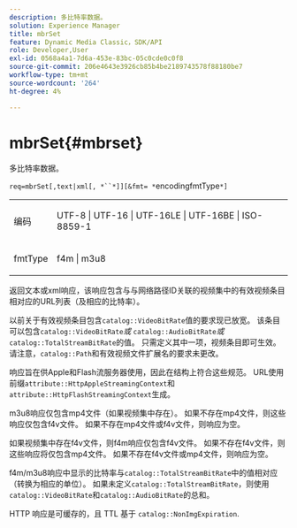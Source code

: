 ```yaml
---
description: 多比特率数据。
solution: Experience Manager
title: mbrSet
feature: Dynamic Media Classic，SDK/API
role: Developer,User
exl-id: 0568a4a1-7d6a-453e-83bc-05c0cde0c0f8
source-git-commit: 206e4643e3926cb85b4be2189743578f88180be7
workflow-type: tm+mt
source-wordcount: '264'
ht-degree: 4%

---
```


# mbrSet{#mbrset}

多比特率数据。

`req=mbrSet[,text|xml[, *``*]][&fmt= *`encodingfmtType`*]`

<table id="simpletable_D2B8704E09B34337870A257CD7CB5C56"> 
 <tr class="strow"> 
  <td class="stentry"> <p><span class="codeph"><span class="varname"> 编码</span></span> </p> </td> 
  <td class="stentry"> <p><span class="codeph"> UTF-8 | UTF-16 | UTF-16LE | UTF-16BE | ISO-8859-1</span> </p></td> 
 </tr> 
 <tr class="strow"> 
  <td class="stentry"> <p><span class="codeph"><span class="varname"> fmtType</span></span> </p></td> 
  <td class="stentry"> <p><span class="codeph"> f4m | m3u8</span> </p></td> 
 </tr> 
</table>

返回文本或xml响应，该响应包含与与网络路径ID关联的视频集中的有效视频条目相对应的URL列表（及相应的比特率）。

以前关于有效视频条目包含`catalog::VideoBitRate`值的要求现已放宽。 该条目可以包含&#x200B;`catalog::VideoBitRate`*或* `catalog::AudioBitRate`*或* `catalog::TotalStreamBitRate`的值。 只需定义其中一项，视频条目即可生效。 请注意，`catalog::Path`和有效视频文件扩展名的要求未更改。

响应旨在供Apple和Flash流服务器使用，因此在结构上符合这些规范。 URL使用前缀`attribute::HttpAppleStreamingContext`和`attribute::HttpFlashStreamingContext`生成。

m3u8响应仅包含mp4文件（如果视频集中存在）。 如果不存在mp4文件，则这些响应仅包含f4v文件。 如果不存在mp4文件或f4v文件，则响应为空。

如果视频集中存在f4v文件，则f4m响应仅包含f4v文件。 如果不存在f4v文件，则这些响应将仅包含mp4文件。 如果不存在f4v文件或mp4文件，则响应为空。

f4m/m3u8响应中显示的比特率与`catalog::TotalStreamBitRate`中的值相对应（转换为相应的单位）。 如果未定义`catalog::TotalStreamBitRate`，则使用`catalog::VideoBitRate`和`catalog::AudioBitRate`的总和。

HTTP 响应是可缓存的，且 TTL 基于 `catalog::NonImgExpiration`.
